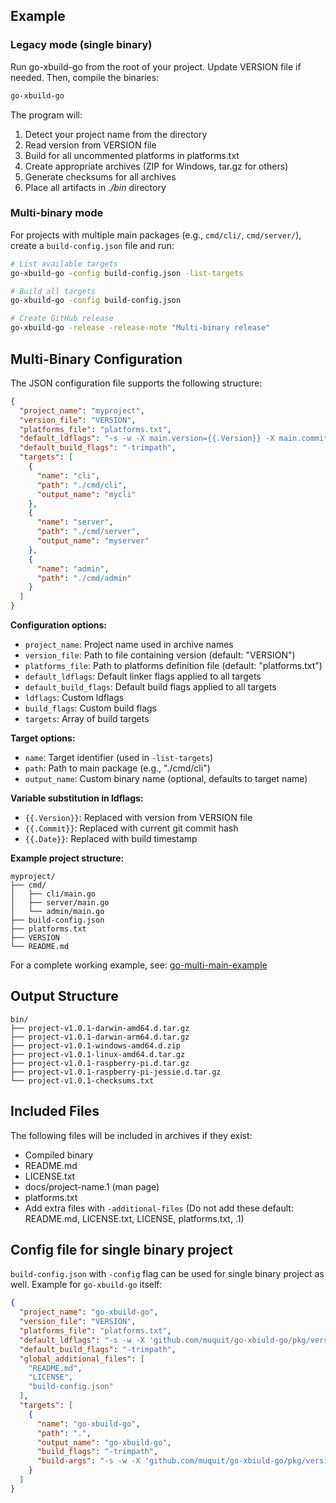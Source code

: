 ## Example

### Legacy mode (single binary)
Run go-xbuild-go from the root of your project. Update VERSION file if needed.
Then, compile the binaries:

```bash
go-xbuild-go
```

The program will:
1. Detect your project name from the directory
2. Read version from VERSION file
3. Build for all uncommented platforms in platforms.txt
4. Create appropriate archives (ZIP for Windows, tar.gz for others)
5. Generate checksums for all archives
6. Place all artifacts in _./bin_ directory

### Multi-binary mode
For projects with multiple main packages (e.g., `cmd/cli/`, `cmd/server/`), create a `build-config.json` file and run:

```bash
# List available targets
go-xbuild-go -config build-config.json -list-targets

# Build all targets
go-xbuild-go -config build-config.json

# Create GitHub release
go-xbuild-go -release -release-note "Multi-binary release"
```

## Multi-Binary Configuration

The JSON configuration file supports the following structure:

```json
{
  "project_name": "myproject",
  "version_file": "VERSION",
  "platforms_file": "platforms.txt",
  "default_ldflags": "-s -w -X main.version={{.Version}} -X main.commit={{.Commit}}",
  "default_build_flags": "-trimpath",
  "targets": [
    {
      "name": "cli",
      "path": "./cmd/cli",
      "output_name": "mycli"
    },
    {
      "name": "server", 
      "path": "./cmd/server",
      "output_name": "myserver"
    },
    {
      "name": "admin",
      "path": "./cmd/admin"
    }
  ]
}
```

**Configuration options:**
- `project_name`: Project name used in archive names
- `version_file`: Path to file containing version (default: "VERSION")
- `platforms_file`: Path to platforms definition file (default: "platforms.txt")  
- `default_ldflags`: Default linker flags applied to all targets
- `default_build_flags`: Default build flags applied to all targets
- `ldflags`: Custom ldflags
- `build_flags`: Custom build flags
- `targets`: Array of build targets

**Target options:**
- `name`: Target identifier (used in `-list-targets`)
- `path`: Path to main package (e.g., "./cmd/cli")
- `output_name`: Custom binary name (optional, defaults to target name)

**Variable substitution in ldflags:**
- `{{.Version}}`: Replaced with version from VERSION file
- `{{.Commit}}`: Replaced with current git commit hash
- `{{.Date}}`: Replaced with build timestamp

**Example project structure:**
```
myproject/
├── cmd/
│   ├── cli/main.go
│   ├── server/main.go
│   └── admin/main.go
├── build-config.json
├── platforms.txt
├── VERSION
└── README.md
```

For a complete working example, see: [go-multi-main-example](https://github.com/muquit/go-multi-main-example)

## Output Structure

```
bin/
├── project-v1.0.1-darwin-amd64.d.tar.gz
├── project-v1.0.1-darwin-arm64.d.tar.gz
├── project-v1.0.1-windows-amd64.d.zip
├── project-v1.0.1-linux-amd64.d.tar.gz
├── project-v1.0.1-raspberry-pi.d.tar.gz
├── project-v1.0.1-raspberry-pi-jessie.d.tar.gz
└── project-v1.0.1-checksums.txt
```

## Included Files
The following files will be included in archives if they exist:
- Compiled binary
- README.md
- LICENSE.txt
- docs/project-name.1 (man page)
- platforms.txt
- Add extra files with `-additional-files` (Do not add these default: README.md, LICENSE.txt, LICENSE, platforms.txt, <project>.1)
## Config file for single binary project

`build-config.json` with `-config` flag can be used for single binary
project as well. Example for `go-xbuild-go` itself:
```json
{
  "project_name": "go-xbuild-go",
  "version_file": "VERSION",
  "platforms_file": "platforms.txt",
  "default_ldflags": "-s -w -X 'github.com/muquit/go-xbiuld-go/pkg/version.Version=v1.0.1' -X 'main.buildTime={{.BuildTime}}'",
  "default_build_flags": "-trimpath",
  "global_additional_files": [
    "README.md",
    "LICENSE",
    "build-config.json"
  ],
  "targets": [
    {
      "name": "go-xbuild-go",
      "path": ".",
      "output_name": "go-xbuild-go",
      "build_flags": "-trimpath",
      "build-args": "-s -w -X 'github.com/muquit/go-xbiuld-go/pkg/version.Version=v1.0.1' -X 'main.buildTime={{.BuildTime}}'"
    }
  ]
}
```

